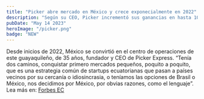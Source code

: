 ```yaml
---
title: "Picker abre mercado en México y crece exponecialmente en 2022"
description: "Según su CEO, Picker incrementó sus ganancias en hasta 10 veces en 2022. La empresa ha tenido un crecimiento de envíos superiores a los 50.000 por mes."
pubDate: "May 14 2023"
heroImage: "/picker.png"
badge: "NEW"
---
```


Desde inicios de 2022, México se convirtió en el centro de operaciones de este guayaquileño, de 35 años, fundador y CEO de Picker Express. “Tenía dos caminos, conquistar primero mercados pequeños, poquito a poquito, que es una estrategia común de startups ecuatorianas que pasan a países vecinos por su cercanía o idiosincrasia, o teníamos las opciones de Brasil o México, nos decidimos por México, por obvias razones, como el lenguaje”.
Lea más en:
<a href="https://www.forbes.com.ec/negocios/picker-lanza-una-ronda-us-2-millones-ajusta-mira-eeuu-n33609">Forbes EC </a>
